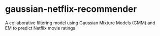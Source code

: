# gaussian-netflix-recommender
A collaborative filtering model using Gaussian Mixture Models (GMM) and EM to predict Netflix movie ratings
